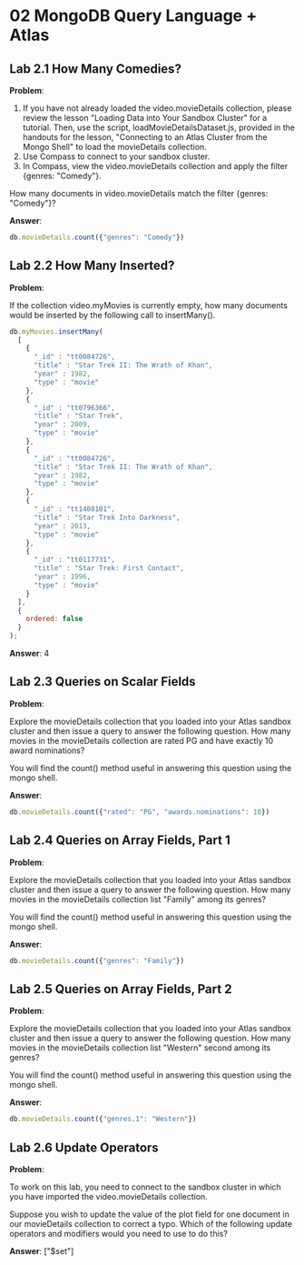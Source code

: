 # 02 MongoDB Query Language + Atlas

## Lab 2.1 How Many Comedies?
**Problem**:
1. If you have not already loaded the video.movieDetails collection, please review the lesson "Loading Data into Your Sandbox Cluster" for a tutorial. Then, use the script, loadMovieDetailsDataset.js, provided in the handouts for the lesson, "Connecting to an Atlas Cluster from the Mongo Shell" to load the movieDetails collection.
2. Use Compass to connect to your sandbox cluster.
3. In Compass, view the video.movieDetails collection and apply the filter {genres: "Comedy"}.

How many documents in video.movieDetails match the filter {genres: "Comedy"}?

**Answer**: 
```js
db.movieDetails.count({"genres": "Comedy"})
```

## Lab 2.2 How Many Inserted?
**Problem**:

If the collection video.myMovies is currently empty, how many documents would be inserted by the following call to insertMany().

```js
db.myMovies.insertMany(
  [
    {
      "_id" : "tt0084726",
      "title" : "Star Trek II: The Wrath of Khan",
      "year" : 1982,
      "type" : "movie"
    },
    {
      "_id" : "tt0796366",
      "title" : "Star Trek",
      "year" : 2009,
      "type" : "movie"
    },
    {
      "_id" : "tt0084726",
      "title" : "Star Trek II: The Wrath of Khan",
      "year" : 1982,
      "type" : "movie"
    },
    {
      "_id" : "tt1408101",
      "title" : "Star Trek Into Darkness",
      "year" : 2013,
      "type" : "movie"
    },
    {
      "_id" : "tt0117731",
      "title" : "Star Trek: First Contact",
      "year" : 1996,
      "type" : "movie"
    }
  ],
  {
    ordered: false
  }
);
```

**Answer**: 4

## Lab 2.3 Queries on Scalar Fields
**Problem**:

Explore the movieDetails collection that you loaded into your Atlas sandbox cluster and then issue a query to answer the following question. How many movies in the movieDetails collection are rated PG and have exactly 10 award nominations?

You will find the count() method useful in answering this question using the mongo shell.

**Answer**: 
```js
db.movieDetails.count({"rated": "PG", "awards.nominations": 10})
```

## Lab 2.4 Queries on Array Fields, Part 1
**Problem**:

Explore the movieDetails collection that you loaded into your Atlas sandbox cluster and then issue a query to answer the following question. How many movies in the movieDetails collection list "Family" among its genres?

You will find the count() method useful in answering this question using the mongo shell.

**Answer**: 
```js
db.movieDetails.count({"genres": "Family"})
```

## Lab 2.5 Queries on Array Fields, Part 2
**Problem**:

Explore the movieDetails collection that you loaded into your Atlas sandbox cluster and then issue a query to answer the following question. How many movies in the movieDetails collection list "Western" second among its genres?

You will find the count() method useful in answering this question using the mongo shell.

**Answer**: 
```js
db.movieDetails.count({"genres.1": "Western"})
```

## Lab 2.6 Update Operators
**Problem**:

To work on this lab, you need to connect to the sandbox cluster in which you have imported the video.movieDetails collection.

Suppose you wish to update the value of the plot field for one document in our movieDetails collection to correct a typo. Which of the following update operators and modifiers would you need to use to do this?

**Answer**: ["$set"]